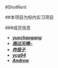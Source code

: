 #ShotRent

##本项目为校内实习项目

###成员信息

* ***[yuechaogang](http://git.oschina.net/wangshusheng)***
* ***[雨过天晴~](http://git.oschina.net/wsjcyf)***
* ***[炸茄子](http://git.oschina.net/434321624)***
* ***[ycg94](http://git.oschina.net/ycg94)***
* ***[Andrew](http://git.oschina.net/andrew-wang)***